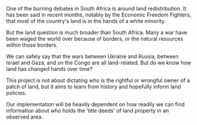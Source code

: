 One of the burning debates in South Africa is around land redistribution. It has  been said in recent months, notably by the Economic Freedom Fighters, that most of the country's land is in the hands of a white minority.

But the land question is much broader than South Africa. Many a war have been waged the world over because of borders, or the natural resources within those borders.
 
We can safely say that the wars between Ukraine and Russia, between Israel and Gaza, and on the Congo are all land-related. But do we know how land has changed hands over time?

This project is not about dictating who is the rightful or wrongful owner of a patch of land, but it aims to learn from history and hopefully inform land policies.

Our implementation will be heavily dependent on how readily we can find information about who holds the 'title deeds' of land property in an observed area.
